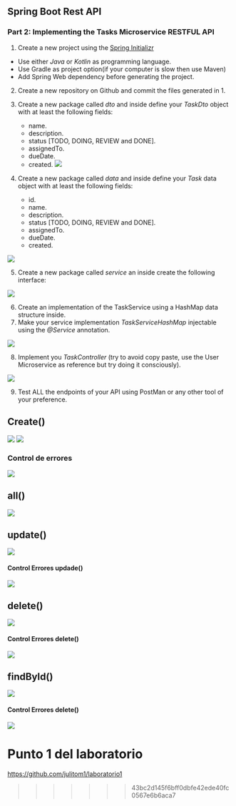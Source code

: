 ## Spring Boot Rest API

### Part 2: Implementing the Tasks Microservice RESTFUL API


1. Create a new project using the [Spring Initializr](https://start.spring.io/)
  * Use either *Java* or *Kotlin* as programming language.
  * Use Gradle as project option(if your computer is slow then use  Maven)
  * Add Spring Web dependency before generating the project.
2. Create a new repository on Github and commit the files generated in 1.
3. Create a new package called *dto* and inside define your *TaskDto* object with at least the following fields:
    * name.
    * description.
    * status [TODO, DOING, REVIEW and DONE].
    * assignedTo.
    * dueDate.
    * created.
![](img/postman1.JPG)

4. Create a new package called *data* and inside define your *Task* data object with at least the following fields:
    * id.
    * name.
    * description.
    * status [TODO, DOING, REVIEW and DONE].
    * assignedTo.
    * dueDate.
    * created.

![](img/postman2.JPG)

5. Create a new package called *service* an inside create the following interface:

![](img/postman3.JPG)

6. Create an implementation of the TaskService using a HashMap data structure inside.
7. Make your service implementation *TaskServiceHashMap* injectable using the *@Service* annotation.

![](img/postman4.JPG)
  
8. Implement you *TaskController* (try to avoid copy paste, use the User Microservice as reference but try doing it consciously).

![](img/postman5.JPG)

9. Test ALL the endpoints of your API using PostMan or any other tool of your preference.


## Create()

![](img/postman7.JPG)     ![](img/postman8.JPG)          

### Control de errores

![](img/postman16.JPG)

## all()

![](img/postman9.JPG)

## update()

![](img/postman10.JPG)

#### Control Errores updade()

![](img/postman11.JPG)

## delete()

![](img/postman12.JPG)

#### Control Errores delete() 

![](img/postman15.JPG)

## findById()

![](img/postman14.JPG)

#### Control Errores delete() 

![](img/postman13.JPG)

# Punto 1 del laboratorio

https://github.com/julitom1/laboratorio1
>>>>>>> 43bc2d145f6bff0dbfe42ede40fc0567e6b6aca7

